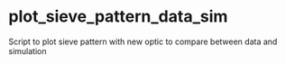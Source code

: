# plot_sieve_pattern_data_sim
Script to plot sieve pattern with new optic to compare between data and simulation
